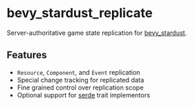 # bevy_stardust_replicate
Server-authoritative game state replication for [bevy_stardust].

## Features
- `Resource`, `Component`, and `Event` replication
- Special change tracking for replicated data
- Fine grained control over replication scope
- Optional support for [serde] trait implementors

[bevy_stardust]: https://github.com/Veritius/bevy_stardust/
[serde]: https://serde.rs/
[bincode]: https://docs.rs/bincode/latest/bincode/